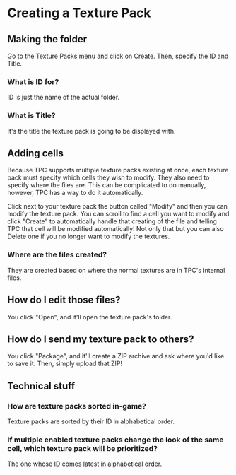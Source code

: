 # Creating a Texture Pack

## Making the folder

Go to the Texture Packs menu and click on Create.
Then, specify the ID and Title.

### What is ID for?

ID is just the name of the actual folder.

### What is Title?

It's the title the texture pack is going to be displayed with.

## Adding cells

Because TPC supports multiple texture packs existing at once, each texture pack must specify which cells they wish to modify.
They also need to specify where the files are.
This can be complicated to do manually, however, TPC has a way to do it automatically.

Click next to your texture pack the button called "Modify" and then you can modify the texture pack.
You can scroll to find a cell you want to modify and click "Create" to automatically handle that creating of the file and telling TPC that cell will be modified automatically! Not only that but you can also Delete one if you no longer want to modify the textures.

### Where are the files created?

They are created based on where the normal textures are in TPC's internal files.

## How do I edit those files?

You click "Open", and it'll open the texture pack's folder.

## How do I send my texture pack to others?

You click "Package", and it'll create a ZIP archive and ask where you'd like to save it. Then, simply upload that ZIP!

## Technical stuff

### How are texture packs sorted in-game?

Texture packs are sorted by their ID in alphabetical order.

### If multiple enabled texture packs change the look of the same cell, which texture pack will be prioritized?

The one whose ID comes latest in alphabetical order.
